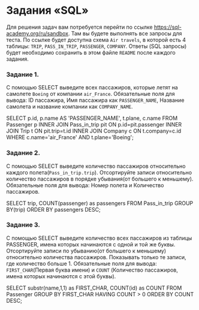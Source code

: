 # Задания «SQL»

Для решения задач вам потребуется перейти по ссылке https://sql-academy.org/ru/sandbox.
Там вы будете выполнять все запросы для теста. По ссылке будет доступна схема `Air travels`, в которой есть
4 таблицы: `TRIP`, `PASS_IN_TRIP`, `PASSENGER`, `COMPANY`. Ответы (SQL запросы) будет необходимо сохранить в этом файле `README`
после каждого задания.

### Задание 1.

C помощью SELECT выведите всех пассажиров, которые летят на самолете `Boeing` от компании `air_France`.
Обязательные поля для вывода: ID пассажира, Имя пассажира как `PASSENGER_NAME`, Название самолета и название компании
как `COMPANY_NAME`.

<!-- ЗАКРЕПИТЕ ВАШ SELECT ОТ 1 ЗАДАНИЯ ЗДЕСЬ -->

SELECT p.id, p.name AS 'PASSENGER_NAME', t.plane, c.name FROM Passenger p
INNER JOIN Pass_in_trip pit ON p.id=pit.passenger
INNER JOIN Trip t ON pit.trip=t.id
INNER JOIN Company c ON t.company=c.id
WHERE c.name='air_France' AND t.plane='Boeing';

### Задание 2.

C помощью SELECT выведите количество пассажиров относительно каждого полета(`Pass_in_trip.trip`).
Отсортируйте записи относительно количество пассажиров в порядке убывания(от большего к меньшему).
Обязательные поля для вывода: Номер полета и Количество пассажиров.

<!-- ЗАКРЕПИТЕ ВАШ SELECT ОТ 2 ЗАДАНИЯ ЗДЕСЬ -->

SELECT trip, COUNT(passenger) as passengers FROM Pass_in_trip
GROUP BY(trip)
ORDER BY passengers DESC;

### Задание 3.

С помощью SELECT выведите количество всех пассажиров из таблицы PASSENGER, имена которых начинаются с одной и той же буквы.
Отсортируйте записи по убыванию(от большего к меньшему) относительно количества пассажиров. Показывать только те записи,
где количество больше 1. Обязательные поля для вывода: `FIRST_CHAR`(Первая буква имени)
и `COUNT` (Количество пассажиров, имена которых начинаются с этой буквы).

<!-- ЗАКРЕПИТЕ ВАШ SELECT ОТ 3 ЗАДАНИЯ ЗДЕСЬ -->

SELECT substr(name,1,1) as FIRST_CHAR, COUNT(id) as COUNT FROM Passenger
GROUP BY FIRST_CHAR
HAVING COUNT > 0
ORDER BY COUNT DESC;

<!-- После выполнения всех заданий, необходимо сделать push в репозиторий и отправить ссылку на него -->
